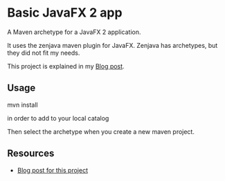 # Basic JavaFX 2 app

A Maven archetype for a JavaFX 2 application.

It uses the zenjava maven plugin for JavaFX. Zenjava has archetypes, but they did not
fit my needs.


This project is explained in my [Blog post](http://rockhoppertech.com/blog/fxarchetype).

## Usage

mvn install

in order to add to your local catalog

Then select the archetype when you create a new maven project.




## Resources

- [Blog post for this project](http://rockhoppertech.com/blog/fxarchetype)



